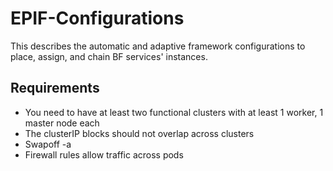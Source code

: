 # EPIF-Configurations
This describes the automatic and adaptive framework configurations to place, assign, and chain BF services' instances.

## Requirements
- You need to have at least two functional clusters with at least 1 worker, 1 master node each
- The clusterIP blocks should not overlap across clusters
- Swapoff -a
- Firewall rules allow traffic across pods
